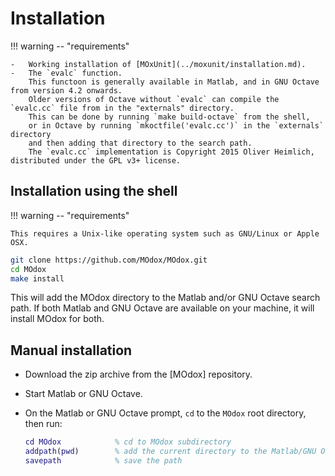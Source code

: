 # Installation

!!! warning -- "requirements"

    -   Working installation of [MOxUnit](../moxunit/installation.md).
    -   The `evalc` function.
        This functoon is generally available in Matlab, and in GNU Octave from version 4.2 onwards.
        Older versions of Octave without `evalc` can compile the `evalc.cc` file from in the "externals" directory.
        This can be done by running `make build-octave` from the shell,
        or in Octave by running `mkoctfile('evalc.cc')` in the `externals` directory
        and then adding that directory to the search path.
        The `evalc.cc` implementation is Copyright 2015 Oliver Heimlich, distributed under the GPL v3+ license.

## Installation using the shell

!!! warning -- "requirements"

    This requires a Unix-like operating system such as GNU/Linux or Apple OSX.

```bash
git clone https://github.com/MOdox/MOdox.git
cd MOdox
make install
```

This will add the MOdox directory to the Matlab and/or GNU Octave search path.
If both Matlab and GNU Octave are available on your machine, it will install MOdox for both.

## Manual installation

-   Download the zip archive from the [MOdox] repository.

-   Start Matlab or GNU Octave.

-   On the Matlab or GNU Octave prompt, `cd` to the `MOdox` root directory, then run:

    ```matlab
    cd MOdox            % cd to MOdox subdirectory
    addpath(pwd)        % add the current directory to the Matlab/GNU Octave path
    savepath            % save the path
    ```
